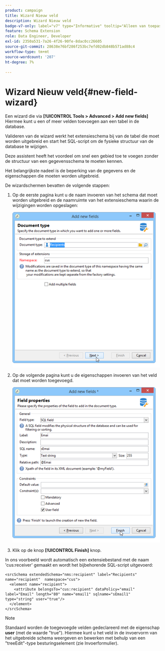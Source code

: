 ```yaml
---
product: campaign
title: Wizard Nieuw veld
description: Wizard Nieuw veld
badge-v7-only: label="v7" type="Informative" tooltip="Alleen van toepassing op Campaign Classic v7"
feature: Schema Extension
role: Data Engineer, Developer
exl-id: 2350a531-7a26-4f26-90fe-8dac0cc26605
source-git-commit: 28638e76bf286f253bc7efd02db848b571ad88c4
workflow-type: tm+mt
source-wordcount: '207'
ht-degree: 7%

---
```


# Wizard Nieuw veld{#new-field-wizard}


Een wizard die via **[!UICONTROL Tools > Advanced > Add new fields]** Hiermee kunt u een of meer velden toevoegen aan een tabel in de database.

Valideren van de wizard werkt het extensieschema bij van de tabel die moet worden uitgebreid en start het SQL-script om de fysieke structuur van de database te wijzigen.

Deze assistent heeft het voordeel om snel een gebied toe te voegen zonder de structuur van een gegevensschema te moeten kennen.

Het belangrijkste nadeel is de beperking van de gegevens en de eigenschappen die moeten worden uitgebreid.

De wizardschermen bevatten de volgende stappen:

1. Op de eerste pagina kunt u de naam invoeren van het schema dat moet worden uitgebreid en de naamruimte van het extensieschema waarin de wijzigingen worden opgeslagen:

   ![](assets/d_ncs_integration_schema_addfield.png)

1. Op de volgende pagina kunt u de eigenschappen invoeren van het veld dat moet worden toegevoegd.

   ![](assets/d_ncs_integration_schema_addfield2.png)

1. Klik op de knop **[!UICONTROL Finish]** knop.

In ons voorbeeld wordt automatisch een extensiebestand met de naam &#39;cus:receiver&#39; gemaakt en wordt het bijbehorende SQL-script uitgevoerd:

```
<srcSchema extendedSchema="nms:recipient" label="Recipients" name="recipient"  namespace="cus">  
  <element name="recipient">    
    <attribute belongsTo="cus:recipient" dataPolicy="email" label="Email" length="80" name="email1" sqlname="sEmail1" type="string" user="true"/>  
  </element>
</srcSchema>
```

>[!NOTE]
>
>Standaard worden de toegevoegde velden gedeclareerd met de eigenschap **user** (met de waarde &quot;true&quot;). Hiermee kunt u het veld in de invoervorm van het uitgebreide schema weergeven en bewerken met behulp van een &quot;treeEdit&quot;-type besturingselement (zie Invoerformulier).
